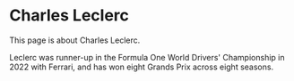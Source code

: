 <h1>Charles Leclerc</h1>

<p>This page is about Charles Leclerc.</p>

<p>Leclerc was runner-up in the Formula One World Drivers' Championship in 2022 with Ferrari, and has won eight Grands Prix across eight seasons.</p>
